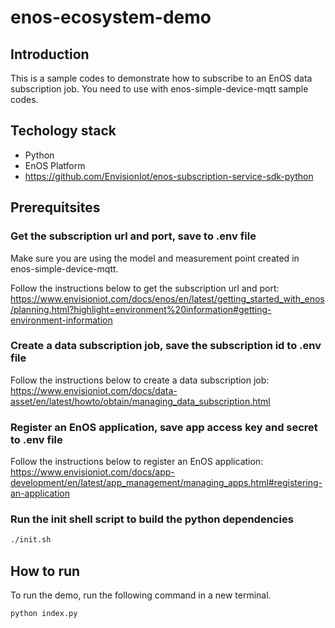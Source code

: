# enos-ecosystem-demo

## Introduction
This is a sample codes to demonstrate how to subscribe to an EnOS data subscription job. You need to use with enos-simple-device-mqtt sample codes.


## Techology stack
- Python
- EnOS Platform
- https://github.com/EnvisionIot/enos-subscription-service-sdk-python

## Prerequitsites

### Get the subscription url and port, save to .env file
Make sure you are using the model and measurement point created in enos-simple-device-mqtt.

Follow the instructions below to get the subscription url and port:
https://www.envisioniot.com/docs/enos/en/latest/getting_started_with_enos/planning.html?highlight=environment%20information#getting-environment-information

### Create a data subscription job, save the subscription id to .env file
Follow the instructions below to create a data subscription job:
https://www.envisioniot.com/docs/data-asset/en/latest/howto/obtain/managing_data_subscription.html

### Register an EnOS application, save app access key and secret to .env file
Follow the instructions below to register an EnOS application:
https://www.envisioniot.com/docs/app-development/en/latest/app_management/managing_apps.html#registering-an-application

### Run the init shell script to build the python dependencies
```bash
./init.sh
```

## How to run
To run the demo, run the following command in a new terminal.
```bash
python index.py
```